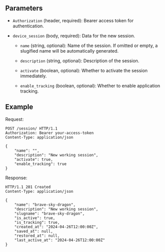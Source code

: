 ## Parameters
- `Authorization` (header, required): Bearer access token for authentication.

- `device_session` (body, required): Data for the new session.

    - `name` (string, optional): Name of the session. If omitted or empty, a slugified name will be automatically generated.

    - `description` (string, optional): Description of the session.

    - `activate` (boolean, optional): Whether to activate the session immediately.

    - `enable_tracking` (boolean, optional): Whether to enable application tracking.

## Example

Request:

```http
POST /session/ HTTP/1.1
Authorization: Bearer your-access-token
Content-Type: application/json

{ 
    "name": "", 
    "description": "New working session", 
    "activate": true, 
    "enable_tracking": true 
}
```

Response:

```http
HTTP/1.1 201 Created
Content-Type: application/json

{ 
    "name": "brave-sky-dragon", 
    "description": "New working session", 
    "slugname": "brave-sky-dragon", 
    "is_active": true, 
    "is_tracking": true, 
    "created_at": "2024-04-26T12:00:00Z", 
    "saved_at": null, 
    "restored_at": null, 
    "last_active_at": "2024-04-26T12:00:00Z" 
}
```
